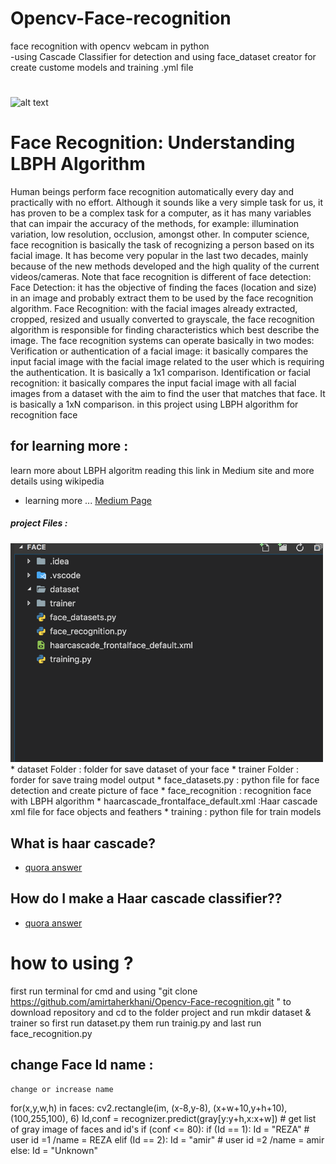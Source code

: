 # Opencv-Face-recognition 
face recognition with opencv webcam in python  
-using Cascade Classifier for detection and using face_dataset creator for create custome models and training .yml file
#

![alt text](https://cdn-images-1.medium.com/max/1600/1*wb6dl0oibAdMa8rlnPlUzQ.jpeg)
#
#
# Face Recognition: Understanding LBPH Algorithm
Human beings perform face recognition automatically every day and practically with no effort.
Although it sounds like a very simple task for us, it has proven to be a complex task for a computer, as it has many variables that can impair the accuracy of the methods, for example: illumination variation, low resolution, occlusion, amongst other.
In computer science, face recognition is basically the task of recognizing a person based on its facial image. It has become very popular in the last two decades, mainly because of the new methods developed and the high quality of the current videos/cameras.
Note that face recognition is different of face detection:
Face Detection: it has the objective of finding the faces (location and size) in an image and probably extract them to be used by the face recognition algorithm.
Face Recognition: with the facial images already extracted, cropped, resized and usually converted to grayscale, the face recognition algorithm is responsible for finding characteristics which best describe the image.
The face recognition systems can operate basically in two modes:
Verification or authentication of a facial image: it basically compares the input facial image with the facial image related to the user which is requiring the authentication. It is basically a 1x1 comparison.
Identification or facial recognition: it basically compares the input facial image with all facial images from a dataset with the aim to find the user that matches that face. It is basically a 1xN comparison.
in this project using LBPH algorithm for recognition face 
## for learning more : 
learn more about LBPH algoritm reading this link in Medium site and more details using wikipedia 
* learning more ...  [Medium Page](https://towardsdatascience.com/face-recognition-how-lbph-works-90ec258c3d6b)

##### project Files : 
<img src="ScreenShot.png" width="500">
 * dataset Folder : folder for save dataset of your face 
 * trainer Folder : forder for save traing model output 
 * face_datasets.py : python file for face detection and create picture of face 
 * face_recognition : recognition face with LBPH algorithm 
 * haarcascade_frontalface_default.xml :Haar cascade xml file for face objects and feathers 
 * training : python file for train models 


## What is haar cascade?
   * [quora answer](https://www.quora.com/What-is-haar-cascade)



## How do I make a Haar cascade classifier??
   * [quora answer](https://www.quora.com/How-do-I-make-a-Haar-cascade-classifier)
   
   
# how to using ? 
first run terminal for cmd and using  "git clone https://github.com/amirtaherkhani/Opencv-Face-recognition.git " to        download repository and cd to the folder project and run mkdir dataset & trainer   so first run dataset.py them run          trainig.py and last run face_recognition.py 
   
## change Face Id name : 
    change or increase name 
   for(x,y,w,h) in faces:
        cv2.rectangle(im, (x-8,y-8), (x+w+10,y+h+10), (100,255,100), 6)
        Id,conf = recognizer.predict(gray[y:y+h,x:x+w]) # get list of gray image of faces and id's
        if (conf <= 80):
            if (Id == 1):
                Id = "REZA" # user id =1 /name = REZA
            elif (Id == 2):
                Id = "amir" # user id =2 /name = amir
        else:
            Id = "Unknown"

